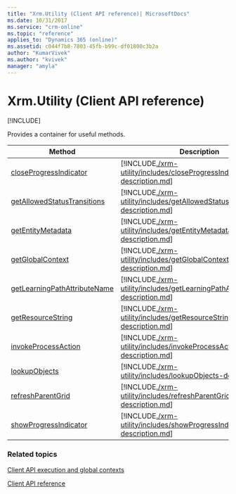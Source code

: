 ```yaml
---
title: "Xrm.Utility (Client API reference)| MicrosoftDocs"
ms.date: 10/31/2017
ms.service: "crm-online"
ms.topic: "reference"
applies_to: "Dynamics 365 (online)"
ms.assetid: c044f7b8-7803-45fb-b99c-df01800c3b2a
author: "KumarVivek"
ms.author: "kvivek"
manager: "amyla"
---
```

# Xrm.Utility (Client API reference)

[!INCLUDE[](../../../includes/cc_applies_to_update_9_0_0.md)]

Provides a container for useful methods. 

|Method | Description | 
| ------------- |-------------| 
|[closeProgressIndicator](xrm-utility/closeProgressIndicator.md) |[!INCLUDE[./xrm-utility/includes/closeProgressIndicator-description.md](./xrm-utility/includes/closeProgressIndicator-description.md)]|
|[getAllowedStatusTransitions](xrm-utility/getAllowedStatusTransitions.md) |[!INCLUDE[./xrm-utility/includes/getAllowedStatusTransitions-description.md](./xrm-utility/includes/getAllowedStatusTransitions-description.md)]|
|[getEntityMetadata](xrm-utility/getEntityMetadata.md) |[!INCLUDE[./xrm-utility/includes/getEntityMetadata-description.md](./xrm-utility/includes/getEntityMetadata-description.md)]|
|[getGlobalContext](xrm-utility/getGlobalContext.md) |[!INCLUDE[./xrm-utility/includes/getGlobalContext-description.md](./xrm-utility/includes/getGlobalContext-description.md)]|
|[getLearningPathAttributeName](xrm-utility/getLearningPathAttributeName.md) |[!INCLUDE[./xrm-utility/includes/getLearningPathAttributeName-description.md](./xrm-utility/includes/getLearningPathAttributeName-description.md)]|
|[getResourceString](xrm-utility/getResourceString.md) |[!INCLUDE[./xrm-utility/includes/getResourceString-description.md](./xrm-utility/includes/getResourceString-description.md)]|
|[invokeProcessAction](xrm-utility/invokeProcessAction.md) |[!INCLUDE[./xrm-utility/includes/invokeProcessAction-description.md](./xrm-utility/includes/invokeProcessAction-description.md)]|
|[lookupObjects](xrm-utility/lookupObjects.md) |[!INCLUDE[./xrm-utility/includes/lookupObjects-description.md](./xrm-utility/includes/lookupObjects-description.md)]|
|[refreshParentGrid](xrm-utility/refreshParentGrid.md) |[!INCLUDE[./xrm-utility/includes/refreshParentGrid-description.md](./xrm-utility/includes/refreshParentGrid-description.md)]|
|[showProgressIndicator](xrm-utility/showProgressIndicator.md) |[!INCLUDE[./xrm-utility/includes/showProgressIndicator-description.md](./xrm-utility/includes/showProgressIndicator-description.md)]|

### Related topics

[Client API execution and global contexts](../clientapi-context.md)

[Client API reference](../reference.md)

